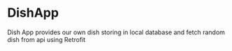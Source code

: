 # DishApp
Dish App provides our own dish storing in local database and fetch random dish from api using Retrofit
